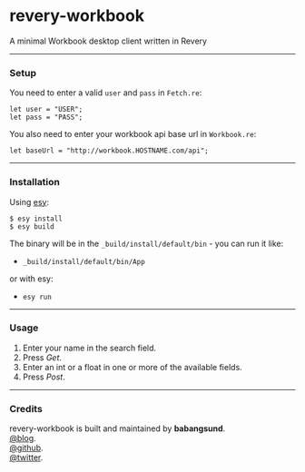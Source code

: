 # revery-workbook

A minimal Workbook desktop client written in Revery

---
### Setup

You need to enter a valid `user` and `pass` in `Fetch.re`:

```reasonml
let user = "USER";
let pass = "PASS";
```

You also need to enter your workbook api base url in `Workbook.re`:

```reasonml
let baseUrl = "http://workbook.HOSTNAME.com/api";
```

---
### Installation

Using [esy](https://esy.sh/):

    $ esy install
    $ esy build

The binary will be in the `_build/install/default/bin` - you can run it like:

- `_build/install/default/bin/App`

or with esy:

- `esy run`

---
### Usage

1. Enter your name in the search field.
2. Press *Get*.
3. Enter an int or a float in one or more of the available fields.
4. Press *Post*.

---
### Credits

revery-workbook is built and maintained by **babangsund**.  
[@blog](https://babangsund.com/).  
[@github](https://github.com/babangsund).  
[@twitter](https://twitter.com/babangsund). 
